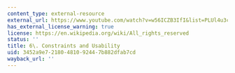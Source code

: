 ```yaml
---
content_type: external-resource
external_url: https://www.youtube.com/watch?v=w56ICZB3IfI&list=PLUl4u3cNGP63YWzCDORR965yCmHiCKF9Z&index=9&t=1s
has_external_license_warning: true
license: https://en.wikipedia.org/wiki/All_rights_reserved
status: ''
title: 6\. Constraints and Usability
uid: 3452a9e7-2180-4810-9244-7b882dfab7cd
wayback_url: ''
---
```

